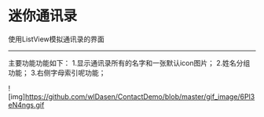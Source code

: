 迷你通讯录
==========
使用ListView模拟通讯录的界面
____________
主要功能功能如下：
1.显示通讯录所有的名字和一张默认icon图片；
2.姓名分组功能；
3.右侧字母索引呢功能；


![img]https://github.com/wlDasen/ContactDemo/blob/master/gif_image/6Pl3eN4ngs.gif
